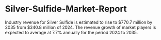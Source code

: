 # Silver-Sulfide-Market-Report
Industry revenue for Silver Sulfide is estimated to rise to $770.7 million by 2035 from $340.8 million of 2024. The revenue growth of market players is expected to average at 7.7% annually for the period 2024 to 2035.
